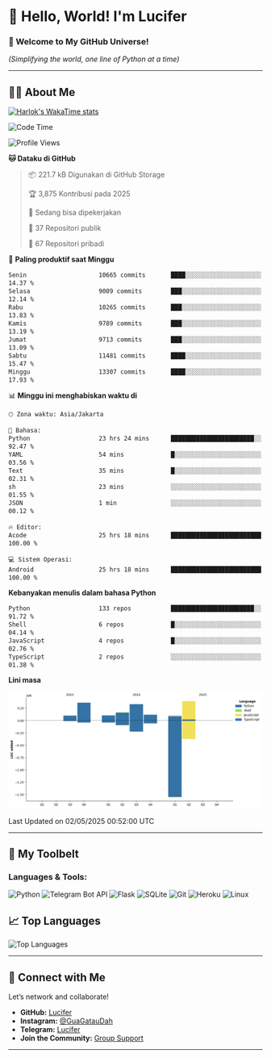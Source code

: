 # 👋 Hello, World! I'm Lucifer 

### 🚀 Welcome to My GitHub Universe!  
*(Simplifying the world, one line of Python at a time)*  

---

## 🧑‍💻 About Me


[![Harlok's WakaTime stats](https://github-readme-stats.vercel.app/api/wakatime?username=LuciferReborns)](https://github.com/jonesroot/github-readme-stats)


<!--START_SECTION:waka-->
![Code Time](http://img.shields.io/badge/Code%20Time-110%20hrs%2053%20mins-blue)

![Profile Views](http://img.shields.io/badge/Profil%20dilihat-3-blue)

**🐱 Dataku di GitHub** 

> 📦 221.7 kB Digunakan di GitHub Storage 
 > 
> 🏆 3,875 Kontribusi pada 2025
 > 
> 💼 Sedang bisa dipekerjakan
 > 
> 📜 37 Repositori publik 
 > 
> 🔑 67 Repositori pribadi 
 > 
📅 **Paling produktif saat Minggu** 

```text
Senin                    10665 commits       ████░░░░░░░░░░░░░░░░░░░░░   14.37 % 
Selasa                   9009 commits        ███░░░░░░░░░░░░░░░░░░░░░░   12.14 % 
Rabu                     10265 commits       ███░░░░░░░░░░░░░░░░░░░░░░   13.83 % 
Kamis                    9789 commits        ███░░░░░░░░░░░░░░░░░░░░░░   13.19 % 
Jumat                    9713 commits        ███░░░░░░░░░░░░░░░░░░░░░░   13.09 % 
Sabtu                    11481 commits       ████░░░░░░░░░░░░░░░░░░░░░   15.47 % 
Minggu                   13307 commits       ████░░░░░░░░░░░░░░░░░░░░░   17.93 % 
```


📊 **Minggu ini menghabiskan waktu di** 

```text
🕑︎ Zona waktu: Asia/Jakarta

💬 Bahasa: 
Python                   23 hrs 24 mins      ███████████████████████░░   92.47 % 
YAML                     54 mins             █░░░░░░░░░░░░░░░░░░░░░░░░   03.56 % 
Text                     35 mins             █░░░░░░░░░░░░░░░░░░░░░░░░   02.31 % 
sh                       23 mins             ░░░░░░░░░░░░░░░░░░░░░░░░░   01.55 % 
JSON                     1 min               ░░░░░░░░░░░░░░░░░░░░░░░░░   00.12 % 

🔥 Editor: 
Acode                    25 hrs 18 mins      █████████████████████████   100.00 % 

💻 Sistem Operasi: 
Android                  25 hrs 18 mins      █████████████████████████   100.00 % 
```

**Kebanyakan menulis dalam bahasa Python** 

```text
Python                   133 repos           ███████████████████████░░   91.72 % 
Shell                    6 repos             █░░░░░░░░░░░░░░░░░░░░░░░░   04.14 % 
JavaScript               4 repos             █░░░░░░░░░░░░░░░░░░░░░░░░   02.76 % 
TypeScript               2 repos             ░░░░░░░░░░░░░░░░░░░░░░░░░   01.38 % 
```



**Lini masa**

![Lines of Code chart](https://raw.githubusercontent.com/jonesroot/jonesroot/main/assets/bar_graph.png)


 Last Updated on 02/05/2025 00:52:00 UTC
<!--END_SECTION:waka-->

---


## 🧰 My Toolbelt  

### Languages & Tools:  
![Python](https://img.shields.io/badge/-Python-3776AB?style=flat-square&logo=python&logoColor=white) ![Telegram Bot API](https://img.shields.io/badge/-Telegram%20Bot%20API-2CA5E0?style=flat-square&logo=telegram&logoColor=white) ![Flask](https://img.shields.io/badge/-Flask-000000?style=flat-square&logo=flask&logoColor=white) ![SQLite](https://img.shields.io/badge/-SQLite-003B57?style=flat-square&logo=sqlite&logoColor=white) ![Git](https://img.shields.io/badge/-Git-F05032?style=flat-square&logo=git&logoColor=white) ![Heroku](https://img.shields.io/badge/-Heroku-430098?style=flat-square&logo=heroku&logoColor=white) ![Linux](https://img.shields.io/badge/-Linux-FCC624?style=flat-square&logo=linux&logoColor=black)  


## 📈 Top Languages

![Top Languages](https://github-readme-stats.vercel.app/api/top-langs/?username=jonesroot&layout=compact&theme=tokyonight)  

---


## 🔗 Connect with Me  

Let’s network and collaborate!  
- **GitHub:** [Lucifer](https://github.com/jonesroot/jonesroot/blob/main/README.md)  
- **Instagram:** [@GuaGatauDah](https://instagram.com/guagataudah)  
- **Telegram:** [Lucifer](https://t.me/LuciferReborns)  
- **Join the Community:** [Group Support](https://t.me/GokilSupport)

---
